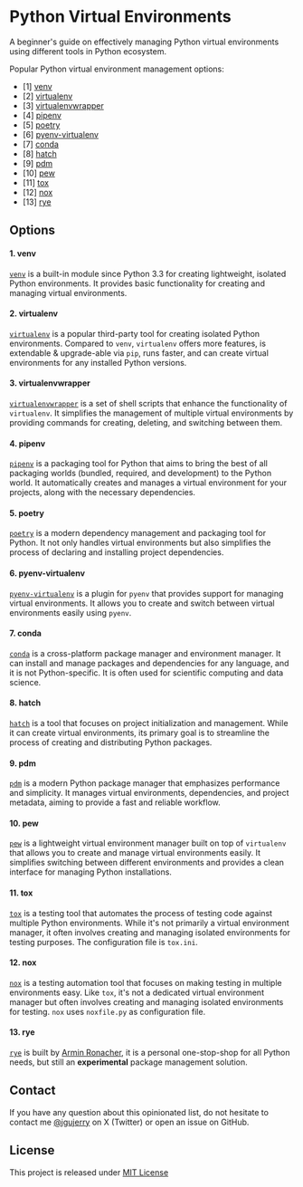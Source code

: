 # Python Virtual Environments

A beginner's guide on effectively managing Python virtual environments using different tools
in Python ecosystem.

Popular Python virtual environment management options:
* [1] [venv](venv/README.md)
* [2] [virtualenv](virtualenv/README.md)
* [3] [virtualenvwrapper](virtualenwrapper/README.md)
* [4] [pipenv](pipenv/README.md)
* [5] [poetry](poetry/README.md)
* [6] [pyenv-virtualenv](pyenv-virtualenv/README.md)
* [7] [conda](conda/README.md)
* [8] [hatch](hatch/README.md)
* [9] [pdm](pdm/README.md)
* [10] [pew](pew/README.md)
* [11] [tox](tox/README.md)
* [12] [nox](nox/README.md)
* [13] [rye](rye/README.md)

## Options

#### 1. venv
[`venv`](https://docs.python.org/3/library/venv.html) is a built-in module since Python 3.3 for creating lightweight, isolated Python environments. It provides basic functionality for creating and managing virtual environments.

#### 2. virtualenv
[`virtualenv`](https://virtualenv.pypa.io/en/latest/) is a popular third-party tool for creating isolated Python environments. Compared to `venv`, `virtualenv` offers more features, is extendable & upgrade-able via `pip`, runs faster, and can create virtual environments for any installed Python versions.

#### 3. virtualenvwrapper
[`virtualenvwrapper`](https://virtualenvwrapper.readthedocs.io/en/latest/) is a set of shell scripts that enhance the functionality of `virtualenv`. It simplifies the management of multiple virtual environments by providing commands for creating, deleting, and switching between them.

#### 4. pipenv
[`pipenv`](https://pipenv.pypa.io/en/latest/) is a packaging tool for Python that aims to bring the best of all packaging worlds (bundled, required, and development) to the Python world. It automatically creates and manages a virtual environment for your projects, along with the necessary dependencies.

#### 5. poetry
[`poetry`](https://python-poetry.org/) is a modern dependency management and packaging tool for Python. It not only handles virtual environments but also simplifies the process of declaring and installing project dependencies.

#### 6. pyenv-virtualenv
[`pyenv-virtualenv`](https://github.com/pyenv/pyenv-virtualenv) is a plugin for `pyenv` that provides support for managing virtual environments. It allows you to create and switch between virtual environments easily using `pyenv`.

#### 7. conda
[`conda`](https://docs.conda.io/en/latest/) is a cross-platform package manager and environment manager. It can install and manage packages and dependencies for any language, and it is not Python-specific. It is often used for scientific computing and data science.

#### 8. hatch
[`hatch`](https://github.com/pypa/hatch) is a tool that focuses on project initialization and management. While it can create virtual environments, its primary goal is to streamline the process of creating and distributing Python packages.

#### 9. pdm
[`pdm`](https://github.com/pdm-project/pdm) is a modern Python package manager that emphasizes performance and simplicity. It manages virtual environments, dependencies, and project metadata, aiming to provide a fast and reliable workflow.

#### 10. pew
[`pew`](https://github.com/pew-org/pew) is a lightweight virtual environment manager built on top of `virtualenv` that allows you to create and manage virtual environments easily. It simplifies switching between different environments and provides a clean interface for managing Python installations.

#### 11. tox
[`tox`](https://tox.wiki/) is a testing tool that automates the process of testing code against multiple Python environments. While it's not primarily a virtual environment manager, it often involves creating and managing isolated environments for testing purposes. The configuration file is `tox.ini`.

#### 12. nox
[`nox`](https://nox.thea.codes/en/stable/) is a testing automation tool that focuses on making testing in multiple environments easy. Like `tox`, it's not a dedicated virtual environment manager but often involves creating and managing isolated environments for testing. `nox` uses `noxfile.py` as configuration file.

#### 13. rye
[`rye`](https://github.com/mitsuhiko/rye) is built by [Armin Ronacher](https://github.com/mitsuhiko/rye), it is a personal one-stop-shop for all Python needs, but still an **experimental** package management solution.


## Contact

If you have any question about this opinionated list, do not hesitate to contact me [@jgujerry](https://twitter.com/jgujerry) on X (Twitter) or open an issue on GitHub.


## License

This project is released under [MIT License](LICENSE)

